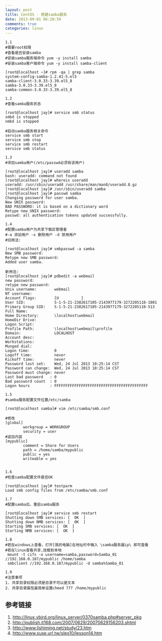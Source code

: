 ```yaml
---
layout: post
title: CentOS - 搭建samba服务
date: 2013-09-01 06:28:59
comments: true
categories: linux
---
```

    1.1
    #需要root权限 
    #查看是否安装samba
    #安装samba服务端命令 yum -y install samba
    #安装samba客户端命令 yum -y install samba-client
    
    [root@localhost ~]# rpm -qa | grep samba
    system-config-samba-1.2.41-5.el5
    samba-client-3.0.33-3.39.el5_8
    samba-3.0.33-3.39.el5_8
    samba-common-3.0.33-3.39.el5_8
    
    1.2
    #查看samba服务状态
    
    [root@localhost jay]# service smb status
    smbd is stopped
    nmbd is stopped
    
    #启动samba服务相关命令
    service smb start
    service smb stop
    service smb restart
    service smb status
    
    1.3
    #添加samba用户(/etc/passwd必须有该用户)
    
    [root@localhost jay]# useradd samba
    bash: useradd: command not found
    [root@localhost jay]# whereis useradd
    useradd: /usr/sbin/useradd /usr/share/man/man8/useradd.8.gz
    [root@localhost jay]# /usr/sbin/useradd samba
    [root@localhost jay]# passwd samba
    Changing password for user samba.
    New UNIX password: 
    BAD PASSWORD: it is based on a dictionary word
    Retype new UNIX password: 
    passwd: all authentication tokens updated successfully.
    
    1.4
    #配置samba用户为共享下载区管理者
    #-a 添加用户 -x 删除用户 -d 禁用用户
    #旧用法:
    
    [root@localhost jay]# smbpasswd -a samba
    New SMB password:
    Retype new SMB password:
    Added user samba.
    
    新用法:
    [root@localhost jay]# pdbedit -a webmail
    new password:
    retype new password:
    Unix username:        webmail
    NT username:          
    Account Flags:        [U          ]
    User SID:             S-1-5-21-2382617105-2143977179-3272205118-1001
    Primary Group SID:    S-1-5-21-2382617105-2143977179-3272205118-513
    Full Name:            
    Home Directory:       \localhost\webmail
    HomeDir Drive:        
    Logon Script:         
    Profile Path:         \localhost\webmail\profile
    Domain:               LOCALHOST
    Account desc:         
    Workstations:         
    Munged dial:          
    Logon time:           0
    Logoff time:          never
    Kickoff time:         never
    Password last set:    Wed, 24 Jul 2013 10:25:14 CST
    Password can change:  Wed, 24 Jul 2013 10:25:14 CST
    Password must change: never
    Last bad password   : 0
    Bad password count  : 0
    Logon hours         : FFFFFFFFFFFFFFFFFFFFFFFFFFFFFFFFFFFFFFFFFF
    
    1.5
    #samba服务配置文件位置/etc/samba
    
    [root@localhost samba]# vim /etc/samba/smb.conf 
    
    #修改
    [global]
            workgroup = WORKGROUP
            security = user
    #追加内容
    [mypublic]
            comment = Share for Users
            path = /home/samba/mypublic
            public = yes
            writeable = yes
    
    
    1.6
    #检查samba配置文件是否OK
    
    [root@localhost jay]# testparm
    Load smb config files from /etc/samba/smb.conf
    
    1.7
    #配置samba后，重启samba服务
    
    [root@localhost jay]# service smb restart
    Shutting down SMB services: [  OK  ]
    Shutting down NMB services: [  OK  ]
    Starting SMB services: [  OK  ]
    Starting NMB services: [  OK  ]
    
    1.8
    #若在windows上查看，打开[我的电脑]在地址栏中输入 \samba服务器ip\ 即可查看
    #若在linux查看共享,挂载到本地
     mount -t cifs -o username=samba,password=Samba_01 //192.168.0.187/mypublic /home/samba
     smbclient //192.168.0.187/mypublic -U samba%Samba_01
    
    1.9
    #注意事项
    1. 共享目录权限必须是目录不可以是文本
    2. 共享目录属性最简单设置chmod 777 /home/mypublic

## 参考链接

1. http://linux.vbird.org/linux_server/0370samba.php#server_pkg
2. http://publish.it168.com/2007/0629/20070629156203.shtml
3. http://www.lishiming.net/study/23.htm
4. http://www.suse.url.tw/sles10/lesson14.htm
